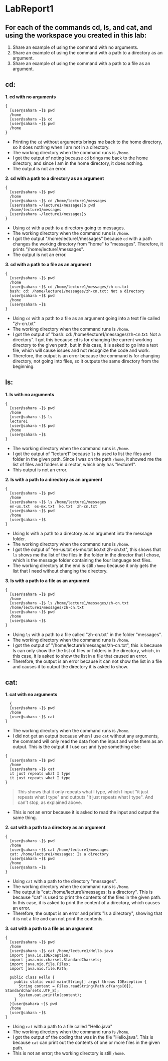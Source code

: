 # LabReport1
## For each of the commands cd, ls, and cat, and using the workspace you created in this lab:
1. Share an example of using the command with no arguments.
2. Share an example of using the command with a path to a directory as an argument.
3. Share an example of using the command with a path to a file as an argument.

## cd:
**1. cd with no arguments**
```
{
  [user@sahara ~]$ pwd
  /home
  [user@sahara ~]$ cd
  [user@sahara ~]$ pwd
  /home
}
```
- Printing the `cd` without arguments brings me back to the home directory, so it does nothing when I am not in a directory. 
- The working directory when the command runs is `/home`.
- I got the output of noting because `cd` brings me back to the home directory, and since I am in the home directory, it does nothing.
- The output is not an error.
  
**2. cd with a path to a directory as an argument**
```
{
  [user@sahara ~]$ pwd
  /home
  [user@sahara ~]$ cd /home/lecture1/messages
  [user@sahara ~/lecture1/messages]$ pwd
  /home/lecture1/messages
  [user@sahara ~/lecture1/messages]$ 
}
```
- Using `cd` with a path to a directory going to messages.
- The working directory when the command runs is `/home`.
- I got the output "/home/lecture1/messages" because `cd` with a path changes the working directory from "home" to "messages". Therefore, it prints "/home/lecture1/messages".
- The output is not an error.

**3. cd with a path to a file as an argument**
```
{
  [user@sahara ~]$ pwd
  /home
  [user@sahara ~]$ cd /home/lecture1/messages/zh-cn.txt
  bash: cd: /home/lecture1/messages/zh-cn.txt: Not a directory
  [user@sahara ~]$ pwd
  /home
  [user@sahara ~]$ 
}
```
- Using `cd` with a path to a file as an argument going into a text file called "zh-cn.txt"
- The working directory when the command runs is `/home`.
- I got the output of "bash: cd: /home/lecture1/messages/zh-cn.txt: Not a directory".  I got this because `cd` is for changing the current working directory to the given path, but in this case, it is asked to go into a text file, which will cause issues and not recognize the code and work.
- Therefore, the output is an error because the command is for changing directory, not going into files, so it outputs the same directory from the beginning.

## ls:
**1. ls with no arguments**
```
{
  [user@sahara ~]$ pwd
  /home
  [user@sahara ~]$ ls
  lecture1
  [user@sahara ~]$ pwd
  /home
  [user@sahara ~]$ 
}
```
- The working directory when the command runs is `/home`.
- I got the output of "lecture1" because `ls` is used to list the files and folder in the given path. Since I was on the path `/home`, it showed me the list of files and folders in director, which only has "lecture1".
- This output is not an error.

**2. ls with a path to a directory as an argument**
```
{
  [user@sahara ~]$ pwd
  /home
  [user@sahara ~]$ ls /home/lecture1/messages
  en-us.txt  es-mx.txt  ko.txt  zh-cn.txt
  [user@sahara ~]$ pwd
  /home
  [user@sahara ~]$
}
```
- Using ls with a path to a directory as an argument into the message folder.
- The working directory when the command runs is `/home`.
- I got the output of "en-us.txt  es-mx.txt  ko.txt  zh-cn.txt", this shows that `ls` shows me the list of the files in the folder in the director that I chose, which is the message folder containing the four language text files.
- The working directory at the end is still `/home` because it only gets the list that I need without changing the directory.

**3. ls with a path to a file as an argument**
```
{
  [user@sahara ~]$ pwd
  /home
  [user@sahara ~]$ ls /home/lecture1/messages/zh-cn.txt
  /home/lecture1/messages/zh-cn.txt
  [user@sahara ~]$ pwd
  /home
  [user@sahara ~]$ 
}
```
- Using `ls` with a path to a file called "zh-cn.txt" in the folder "messages".
- The working directory when the command runs is `/home`.
- I got the output of "/home/lecture1/messages/zh-cn.txt", this is because ls can only show the the list of files or folders in the directory, which, in this case, it is asked to show the list in a file that caused an error.
- Therefore, the output is an error because it can not show the list in a file and causes it to output the directory it is asked to show.

## cat:
**1. cat with no arguments**
```
  {
  [user@sahara ~]$ pwd
  /home
  [user@sahara ~]$ cat
}
```
- The working directory when the command runs is `/home`.
- I did not get an output because when I use `cat` without any arguments, the command will only read the data from the input and write them as an output.
This is the output if I use `cat` and type something else:
```
{
  [user@sahara ~]$ pwd
  /home
  [user@sahara ~]$ cat
  it just repeats what I type
  it just repeats what I type
}
```
> This shows that it only repeats what I type, which I input "it just repeats what I type" and outputs "it just repeats what I type". And can't stop, as explained above.
- This is not an error because it is asked to read the input and output the same thing.

**2. cat with a path to a directory as an argument**
```
{
  [user@sahara ~]$ pwd
  /home
  [user@sahara ~]$ cat /home/lecture1/messages
  cat: /home/lecture1/messages: Is a directory
  [user@sahara ~]$ pwd
  /home
  [user@sahara ~]$ 
}
```
- Using `cat` with a path to the directory "messages".
- The working directory when the command runs is `/home`.
- The output is "cat: /home/lecture1/messages: Is a directory". This is because "cat" is used to print the contents of the files in the given path. In this case, it is asked to print the content of a directory, which causes an error.
- Therefore, the output is an error and prints "Is a directory", showing that it is not a file and can not print the contents.

**3. cat with a path to a file as an argument**
```
{
  [user@sahara ~]$ pwd
  /home
  [user@sahara ~]$ cat /home/lecture1/Hello.java
  import java.io.IOException;
  import java.nio.charset.StandardCharsets;
  import java.nio.file.Files;
  import java.nio.file.Path;
  
  public class Hello {
    public static void main(String[] args) throws IOException {
      String content = Files.readString(Path.of(args[0]), StandardCharsets.UTF_8);    
      System.out.println(content);
    }
  }[user@sahara ~]$ pwd
  /home
  [user@sahara ~]$ 
}
```
- Using `cat` with a path to a file called "Hello.java"
- The working directory when the command runs is `/home`.
- I got the output of the coding that was in the file "Hello.java". This is because `cat` can print out the contents of one or more files in the given path.
- This is not an error; the working directory is still `/home`.
